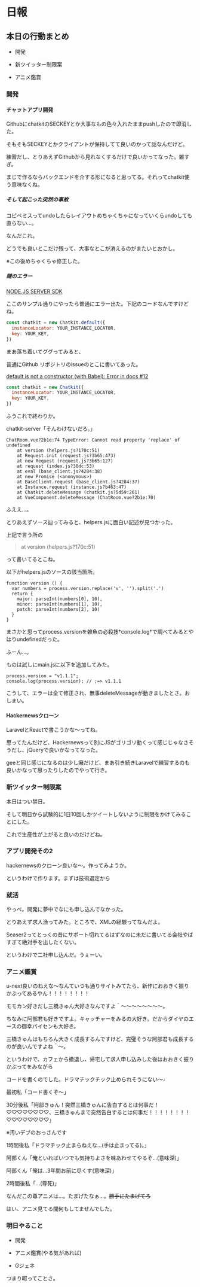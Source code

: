 # 日報

## 本日の行動まとめ

* 開発

* 新ツイッター制限案

* アニメ鑑賞

### 開発

#### チャットアプリ開発

GithubにchatkitのSECKEYとか大事なもの色々入れたままpushしたので即消した。

そもそもSECKEYとかクライアントが保持してて良いのかって話なんだけど。

練習だし、とりあえずGithubから見れなくするだけで良いかってなった。雑すぎ。

まじで作るならバックエンドを介する形になると思ってる。それってchatkit使う意味なくね。

##### そして起こった突然の事故

コピペミスってundoしたらレイアウトめちゃくちゃになっていくらundoしても直らない...。

なんだこれ。

どうでも良いとこだけ残って、大事なとこが消えるのがまたいとおかし。

※この後めちゃくちゃ修正した。

##### 謎のエラー

[NODE.JS SERVER SDK](https://pusher.com/docs/chatkit/reference/server-node)

ここのサンプル通りにやったら普通にエラー出た。下記のコードなんですけどね。

```javascript
const chatkit = new Chatkit.default({
  instanceLocator: YOUR_INSTANCE_LOCATOR,
  key: YOUR_KEY,
})
```

まあ落ち着いてググってみると、

普通にGithub リポジトリのissueのとこに書いてあった。

[default is not a constructor (with Babel): Error in docs #12](https://github.com/pusher/chatkit-server-node/issues/12)

```javascript
const chatkit = new Chatkit({
  instanceLocator: YOUR_INSTANCE_LOCATOR,
  key: YOUR_KEY,
})
```

ふうこれで終わりか。

chatkit-server「そんわけないだろ。」


```shell
ChatRoom.vue?2b1e:74 TypeError: Cannot read property 'replace' of undefined
    at version (helpers.js?170c:51)
    at Request.init (request.js?3b65:473)
    at new Request (request.js?3b65:127)
    at request (index.js?30dc:53)
    at eval (base_client.js?4284:38)
    at new Promise (<anonymous>)
    at BaseClient.request (base_client.js?4284:37)
    at Instance.request (instance.js?b463:47)
    at Chatkit.deleteMessage (chatkit.js?5d59:261)
    at VueComponent.deleteMessage (ChatRoom.vue?2b1e:70)
```

ふええ...。

とりあえずソース辿ってみると、helpers.jsに面白い記述が見つかった。

上記で言う所の

>at version (helpers.js?170c:51)

って書いてるとこね。

以下がhelpers.jsのソースの該当箇所。

```javasscript
function version () {
  var numbers = process.version.replace('v', '').split('.')
  return {
    major: parseInt(numbers[0], 10),
    minor: parseInt(numbers[1], 10),
    patch: parseInt(numbers[2], 10)
  }
}
```

まさかと思ってprocess.versionを雑魚の必殺技†console.log†で調べてみるとやはりundefinedだった。

ふーん...。

ものは試しにmain.jsに以下を追加してみた。

```jaavascript
process.version = "v1.1.1";
console.log(process.version); // ;=> v1.1.1
```

こうして、エラーは全て修正され、無事deleteMessageが動きましたとさ。おしまい。

#### Hackernewsクローン

LaravelとReactで書こうかな〜ってね。

思ってたんだけど、Hackernewsって別にJSがゴリゴリ動くって感じじゃなさそうだし、jQueryで良いかなってなった。

geeと同じ感じになるのは少し癪だけど、まあ引き続きLaravelで練習するのも良いかなって思ったりしたのでやって行き。

### 新ツイッター制限案

本日はつい禁日。

そして明日から試験的に1日10回しかツイートしないように制限をかけてみることにした。

これで生産性が上がると良いのだけどね。

### アプリ開発その2

hackernewsのクローン良いな〜。作ってみようか。

というわけで作ります。まずは技術選定から

### 就活

やっべ。開発に夢中でなにも申し込んでなかった。

とりあえず求人漁ってみた。ところで、XMLの経験ってなんだよ。

Seaser2ってとっくの昔にサポート切れてるはずなのに未だに書いてる会社やばすぎて絶対手を出したくない。

というわけで二社申し込んだ。うぇーい。

### アニメ鑑賞

u-next良いのねえな〜なんていつも通りサイトみてたら、新作におおきく振りかぶってあるやん！！！！！！！！

モモカン好きだし三橋きゅん大好きなんですよ＾〜〜〜〜〜〜〜〜。

ちなみに阿部君も好きですよ。キャッチャーをみるの大好き。だからダイヤのエースの御幸パイセンも大好き。

三橋きゅんはもちろん大きく成長するんですけど、完璧そうな阿部君も成長するのが良いんですよね＾〜。

というわけで、カフェから撤退し、帰宅して求人申し込みした後はおおきく振りかぶってをみながら

コードを書くのでした。ドラマチックチック止められそうにない〜♩

最初私「コード書くぞ〜」

30分後私「阿部きゅん！突然三橋きゅんに告白するとは何事だ！♡♡♡♡♡♡♡♡、三橋きゅんまで突然告白するとは何事だ！！！！！！！！♡♡♡♡♡♡♡♡」

※汚いデブのおっさんです

1時間後私「ドラマチック止まらねえな...(手は止まってる)。」

阿部くん「俺といればいつでも気持ちよさを味あわせてやるぞ...(意味深)」

阿部くん「俺は...3年間お前に尽くす(意味深)」

2時間後私「...(尊死)」

なんだこの尊アニメは...。たまげたなぁ...。~~勝手にたまげてろ~~

はい、アニメ見てる間何もしてませんでした。

### 明日やること

* 開発

* アニメ鑑賞(やる気があれば)

* Gジェネ

つまり暇ってことさ。
